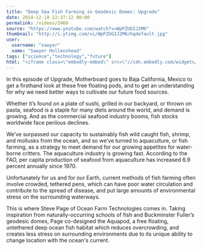 ```yaml
---
title: "Deep Sea Fish Farming in Geodesic Domes: Upgrade"
date: 2014-12-18 22:37:12 00:00
permalink: /videos/2460
source: "https://www.youtube.com/watch?v=WpPZUGIJ2M0"
thumbnail: "http://i.ytimg.com/vi/WpPZUGIJ2M0/hqdefault.jpg"
user:
  username: "sawyer"
  name: "Sawyer Hollenshead"
tags: ["science","technology","future"]
html: "<iframe class=\"embedly-embed\" src=\"//cdn.embedly.com/widgets/media.html?src=http%3A%2F%2Fwww.youtube.com%2Fembed%2FWpPZUGIJ2M0%3Fwmode%3Dtransparent%26feature%3Doembed&wmode=transparent&url=https%3A%2F%2Fwww.youtube.com%2Fwatch%3Fv%3DWpPZUGIJ2M0&image=http%3A%2F%2Fi.ytimg.com%2Fvi%2FWpPZUGIJ2M0%2Fhqdefault.jpg&key=daaebf4d9cdd46779200162d0ca86e20&type=text%2Fhtml&schema=youtube\" width=\"854\" height=\"480\" scrolling=\"no\" frameborder=\"0\" allowfullscreen></iframe>"
---
```


In this episode of Upgrade, Motherboard goes to Baja California, Mexico to get a firsthand look at these free floating pods, and to get an understanding for why we need better ways to cultivate our future food sources.

Whether it’s found on a plate of sushi, grilled in our backyard, or thrown on pasta, seafood is a staple for many diets around the world, and demand is growing. And as the commercial seafood industry booms, fish stocks worldwide face perilous declines.

We’ve surpassed our capacity to sustainably fish wild caught fish, shrimp, and mollusks from the ocean, and so we’ve turned to aquaculture, or fish farming, as a strategy to meet demand for our growing appetites for water-borne critters. The aquaculture industry is growing fast. According to the FAO, per capita production of seafood from aquaculture has increased 6.9 percent annually since 1970.

Unfortunately for us and for our Earth, current methods of fish farming often involve crowded, tethered pens, which can have poor water circulation and contribute to the spread of disease, and put large amounts of environmental stress on the surrounding waterways.

This is where Steve Page of Ocean Farm Technologies comes in. Taking inspiration from naturally-occurring schools of fish and Buckminster Fuller’s geodesic domes, Page co-designed the Aquapod, a free floating, untethered deep ocean fish habitat which reduces overcrowding, and creates less stress on surrounding environments due to its unique ability to change location with the ocean's current.